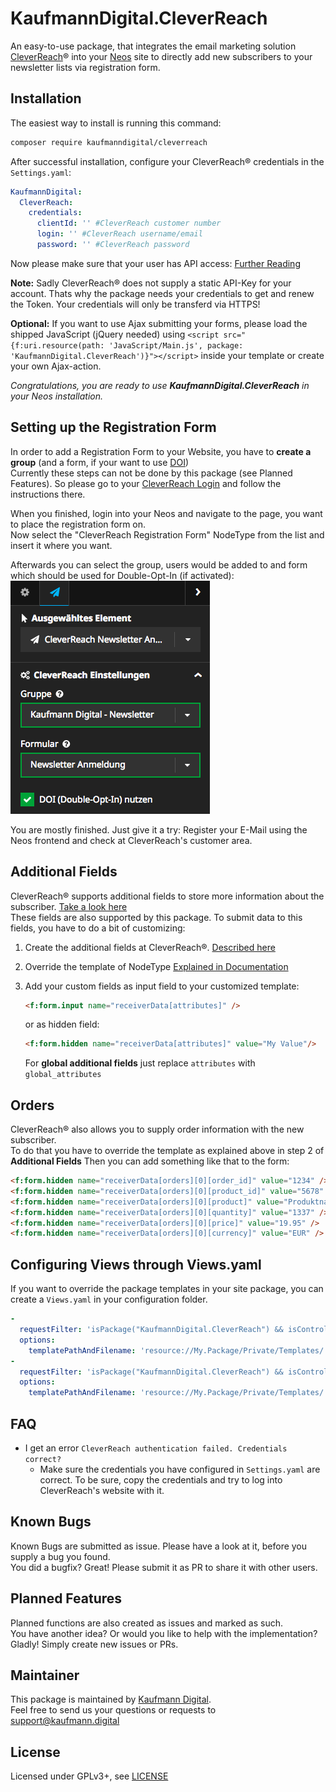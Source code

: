 KaufmannDigital.CleverReach
===========================

An easy-to-use package, that integrates the email marketing solution [CleverReach](https://www.cleverreach.com)® into your [Neos](https://www.neos.io) site to directly add new subscribers to your newsletter lists via registration form.

Installation
------------

The easiest way to install is running this command:
```bash
composer require kaufmanndigital/cleverreach
```

After successful installation, configure your CleverReach® credentials in the `Settings.yaml`:

```yaml
KaufmannDigital:
  CleverReach:
    credentials:
      clientId: '' #CleverReach customer number
      login: '' #CleverReach username/email
      password: '' #CleverReach password
```
Now please make sure that your user has API access: [Further Reading](https://support.cleverreach.de/hc/de/articles/115001544369-Der-Benutzer-hat-keinen-API-Zugriff)  

**Note:** Sadly CleverReach® does not supply a static API-Key for your account. Thats why the package needs your credentials to get and renew the Token. Your credentials will only be transferd via HTTPS!

**Optional:** If you want to use Ajax submitting your forms, please load the shipped JavaScript (jQuery needed) using `<script src="{f:uri.resource(path: 'JavaScript/Main.js', package: 'KaufmannDigital.CleverReach')}"></script>` inside your template or create your own Ajax-action.  

_Congratulations, you are ready to use **KaufmannDigital.CleverReach** in your Neos installation._


Setting up the Registration Form 
--------------------------------

In order to add a Registration Form to your Website, you have to **create a group** (and a form, if your want to use [DOI](https://www.cleverreach.com/de/funktionen/empfaenger-verwalten/doi-anmeldeformulare/))  
Currently these steps can not be done by this package (see Planned Features). So please go to your [CleverReach Login](https://www.cleverreach.com/de/login/) and follow the instructions there.

When you finished, login into your Neos and navigate to the page, you want to place the registration form on.  
Now select the "CleverReach Registration Form" NodeType from the list and insert it where you want.

Afterwards you can select the group, users would be added to and form which should be used for Double-Opt-In (if activated):  
![Screenshot inspector](Documentation/Images/screenshot_inspector.png "Inspector of Registration Form NodeType")

You are mostly finished. Just give it a try: Register your E-Mail using the Neos frontend and check at CleverReach's customer area.


Additional Fields
-----------------

CleverReach® supports additional fields to store more information about the subscriber. [Take a look here](https://support.cleverreach.de/hc/de/articles/202372851-Nutzung-eigener-Datenfelder-in-Empf%C3%A4ngerlisten)  
These fields are also supported by this package. To submit data to this fields, you have to do a bit of customizing:

1. Create the additional fields at CleverReach®. [Described here](https://support.cleverreach.de/hc/de/articles/202372851-Nutzung-eigener-Datenfelder-in-Empf%C3%A4ngerlisten)
2. Override the template of NodeType [Explained in Documentation](http://flowframework.readthedocs.io/en/stable/TheDefinitiveGuide/PartIII/ModelViewController.html#configuring-views-through-views-yaml)
3. Add your custom fields as input field to your customized template:
    ```html
    <f:form.input name="receiverData[attributes]" />
    ```
    or as hidden field: 
    ```html
    <f:form.hidden name="receiverData[attributes]" value="My Value"/>
    ```
    
    For **global additional fields** just replace `attributes` with `global_attributes`
    
    
Orders
------
CleverReach® also allows you to supply order information with the new subscriber.  
To do that you have to override the template as explained above in step 2 of **Additional Fields**
Then you can add something like that to the form: 
```html
<f:form.hidden name="receiverData[orders][0][order_id]" value="1234" />
<f:form.hidden name="receiverData[orders][0][product_id]" value="5678" />
<f:form.hidden name="receiverData[orders][0][product]" value="Produktname" />
<f:form.hidden name="receiverData[orders][0][quantity]" value="1337" />
<f:form.hidden name="receiverData[orders][0][price]" value="19.95" />
<f:form.hidden name="receiverData[orders][0][currency]" value="EUR" />
```


Configuring Views through Views.yaml
---

If you want to override the package templates in your site package, you can create a `Views.yaml` in your configuration folder.

```yaml
-
  requestFilter: 'isPackage("KaufmannDigital.CleverReach") && isController("Subscription") && isAction("index")'
  options:
    templatePathAndFilename: 'resource://My.Package/Private/Templates/.../Index.html'
-
  requestFilter: 'isPackage("KaufmannDigital.CleverReach") && isController("Subscription") && isAction("subscribe")'
  options:
    templatePathAndFilename: 'resource://My.Package/Private/Templates/.../Subscribe.html'
```


FAQ
---

* I get an error `CleverReach authentication failed. Credentials correct?`
  * Make sure the credentials you have configured in `Settings.yaml` are correct. To be sure, copy the credentials and try to log into CleverReach's website with it.


Known Bugs
----------
Known Bugs are submitted as issue. Please have a look at it, before you supply a bug you found.  
You did a bugfix? Great! Please submit it as PR to share it with other users. 

Planned Features
----------------
Planned functions are also created as issues and marked as such.  
You have another idea? Or would you like to help with the implementation? Gladly! Simply create new issues or PRs.

Maintainer
----------
This package is maintained by [Kaufmann Digital](https://www.kaufmann.digital).  
Feel free to send us your questions or requests to [support@kaufmann.digital](mailto:support@kaufmann.digital)

License
-------

Licensed under GPLv3+, see [LICENSE](LICENSE)
